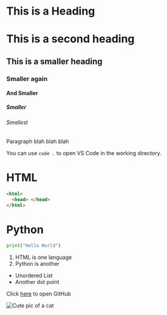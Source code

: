 # This is a Heading

# This is a second heading

## This is a smaller heading

### Smaller again

#### And Smaller

##### Smaller

###### Smallest

Paragraph blah blah blah

You can use `code .` to open VS Code in the working directory.

# HTML

```html
<html>
  <head> </head>
</html>
```

# Python

```py
print("Hello World")


```

1. HTML is one language
2. Python is another

- Unordered List
- Another dot point

Click [here](https://hithub.com/) to open GitHub

![Cute pic of a cat](https://placekitten.com/200)
